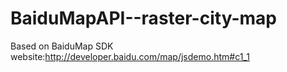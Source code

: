 # BaiduMapAPI--raster-city-map
Based on BaiduMap SDK
website:http://developer.baidu.com/map/jsdemo.htm#c1_1
